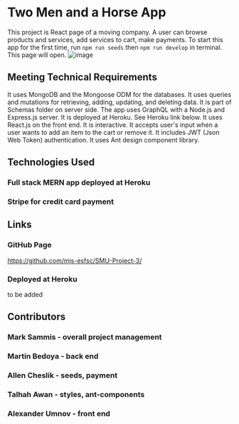 # Two Men and a Horse App

This project is React page of a moving company. A user can browse products and services, add services to cart, make payments. To start this app for the first time, run `npm run seeds` then `npm run develop` in terminal. This page will open. ![image](https://user-images.githubusercontent.com/88174852/151672693-e3fe57ed-9308-41e6-a88e-0e302fbd6570.png)


## Meeting Technical Requirements
It uses MongoDB and the Mongoose ODM for the databases. It uses queries and mutations for retrieving, adding, updating, and deleting data. It is part of Schemas folder on server side. The app uses GraphQL with a Node.js and Express.js server. It is deployed at Heroku. See Heroku link below. It uses React.js on the front end. It is interactive. It accepts user's input when a user wants to add an item to the cart or remove it. It includes JWT (Json Web Token) authentication. It uses Ant design component library. 

## Technologies Used
### Full stack MERN app deployed at Heroku
### Stripe for credit card payment

## Links
### GitHub Page
https://github.com/mjs-esfsc/SMU-Project-3/
### Deployed at Heroku
to be added

## Contributors 
### Mark Sammis - overall project management
### Martin Bedoya - back end
### Allen Cheslik - seeds, payment
### Talhah Awan - styles, ant-components
### Alexander Umnov - front end
